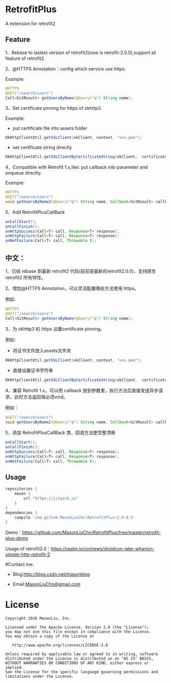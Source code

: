 RetrofitPlus
========
A extension for retrofit2

Feature
--------

1、Rebase to lastest version of retrofit2(now is retrofit-2.0.0),support all feature of retrofit2.

2、@HTTPS Annotation：config which service use https.

Example:
```java
@HTTPS
@GET("/search/users")
Call<GitResult> getUsersByName(@Query("q") String name);
```

3、Set certificate pinning for https of okhttp3.

Example:
* put certificate file into assets folder
```java
OkHttpClientUtil.getSSLClient(okClient, context, "xxx.pem");
```
* set certificate string  directly
```java
OkHttpClientUtil.getSSLClientByCertificateString(okClient,  certificateString);
```
4、Compatible with Retrofit 1.x,like: put callback into parameter and enqueue directly.

Example:
```java
@HTTPS
@GET("/search/users")
void getUsersByName2(@Query("q") String name, Callback<GitResult> callback);
```
5、Add RetrofitPlusCallBack
```java
onCallStart();
onCallFinish();
onHttpSuccess(Call<T> call, Response<T> response);
onHttpFailure(Call<T> call, Response<T> response);
onNetFailure(Call<T> call, Throwable t);
```

中文：
---------

1、已经 rebase 到最新 retrofit2 代码(目前是最新的retrofit2.0.0)，支持原生 retrofit2 所有特性。

2、增加@HTTPS Annotation，可以灵活配置哪些方法使用 https。

例如:
```java
@HTTPS
@GET("/search/users")
Call<GitResult> getUsersByName(@Query("q") String name);
```

3、为 okhttp3 的 https 设置certificate pinning。

例如:
* 将证书文件放入assets文件夹
```java
OkHttpClientUtil.getSSLClient(okClient, context, "xxx.pem");
```
* 直接设置证书字符串
```java
OkHttpClientUtil.getSSLClientByCertificateString(okClient,  certificateString);
```

4、兼容 Retrofit 1.x，可以把 callback 放到参数里，执行方法后直接发送异步请求，此时方法返回值必须void。

 例如：
```java
@GET("/search/users")
void getUsersByName2(@Query("q") String name, Callback<GitResult> callback);
```
5、添加 RetrofitPlusCallBack 类，回调方法更完整清晰
```java
onCallStart();
onCallFinish();
onHttpSuccess(Call<T> call, Response<T> response);
onHttpFailure(Call<T> call, Response<T> response);
onNetFailure(Call<T> call, Throwable t);
```
Usage
--------

```groovy
repositories {
    maven {
        url "https://jitpack.io"
    }
}
dependencies {
	compile 'com.github.MasonLiuChn:RetrofitPlus:2.0.0.5'
}
```
Demo：https://github.com/MasonLiuChn/RetrofitPlus/tree/master/retrofit-plus-demo

Usage of retrofit2.0：https://realm.io/cn/news/droidcon-jake-wharton-simple-http-retrofit-2

#Contact me:

- Blog:http://blog.csdn.net/masonblog

- Email:MasonLiuChn@gmail.com

License
=======

    Copyright 2016 MasonLiu, Inc.

    Licensed under the Apache License, Version 2.0 (the "License");
    you may not use this file except in compliance with the License.
    You may obtain a copy of the License at

       http://www.apache.org/licenses/LICENSE-2.0

    Unless required by applicable law or agreed to in writing, software
    distributed under the License is distributed on an "AS IS" BASIS,
    WITHOUT WARRANTIES OR CONDITIONS OF ANY KIND, either express or implied.
    See the License for the specific language governing permissions and
    limitations under the License.
